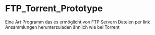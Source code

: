 # FTP_Torrent_Prototype
Eine Art Programm das es ermöglicht von FTP Servern Dateien per link Ansammlungen herunterzuladen ähnlich wie bei Torrent
